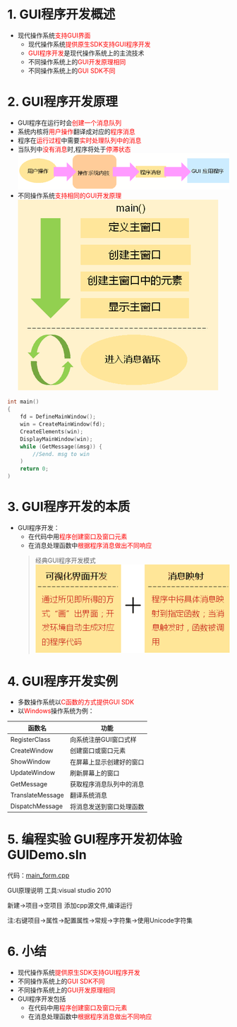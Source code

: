 # 1. GUI程序开发概述
- 现代操作系统<font color=red>支持GUI界面</font>
    - 现代操作系统<font color=red>提供原生SDK支持GUI程序开发</font>
    - <font color=red>GUI程序开发</font>是现代操作系统上的主流技术
    - 不同操作系统上的<font color=red>GUI开发原理相同</font>
    - 不同操作系统上的<font color=red>GUI SDK不同</font>

# 2. GUI程序开发原理
- GUI程序在运行时会<font color=red>创建一个消息队列</font>
- 系统内核将<font color=red>用户操作</font>翻译成对应的<font color=red>程序消息</font>
- 程序在<font color=red>运行过程</font>中需要<font color=red>实时处理队列中的消息</font>
- 当队列中<font color=red>没有消息</font>时,程序将处于<font color=red>停滞状态</font>
![](vx_images/002_1.png)
- 不同操作系统<font color=red>支持相同的GUI开发原理</font>
![](vx_images/002_2.png)
```c
int main()
{
    fd = DefineMainWindow();
    win = CreateMainWindow(fd);
    CreateElements(win);
    DisplayMainWindow(win);
    while (GetMessage(&msg)) {
        //Send. msg to win
    )
    return 0;
)
```

# 3. GUI程序开发的本质
- GUI程序开发：
    - 在代码中用<font color=red>程序创建窗口及窗口元素</font>
    - 在消息处理函数中<font color=red>根据程序消息做出不同响应</font>
    > 经典GUI程序开发模式
    > ![](vx_images/002_3.png)

# 4. GUI程序开发实例
- 多数操作系统以<font color=red>C函数的方式提供GUI SDK</font>
- 以<font color=red>Windows</font>操作系统为例：

|      函数名       |          功能          |
| ---------------- | ---------------------- |
| RegisterClass    | 向系统注册GUI窗口式样    |
| CreateWindow     | 创建窗口或窗口元素       |
| ShowWindow       | 在屏幕上显示创建好的窗口 |
| UpdateWindow     | 刷新屏幕上的窗口         |
| GetMessage       | 获取程序消息队列中的消息 |
| TranslateMessage | 翻译系统消息            |
| DispatchMessage  | 将消息发送到窗口处理函数 |

# 5. 编程实验 GUI程序开发初体验 GUIDemo.sIn
代码：[main_form.cpp](vx_attachments\002_GUI_Program_example_analysis_visual_studio\main_form.cpp)

GUI原理说明
工具:visual studio 2010

新建->项目->空项目
添加cpp源文件,编译运行

注:右键项目->属性->配置属性->常规->字符集->使用Unicode字符集

# 6. 小结
- 现代操作系统<font color=red>提供原生SDK支持GUI程序开发</font>
- 不同操作系统上的<font color=red>GUI SDK不同</font>
- 不同操作系统上的<font color=red>GUI开发原理相同</font>
- GUI程序开发包括
    - 在代码中用<font color=red>程序创建窗口及窗口元素</font>
    - 在消息处理函数中<font color=red>根据程序消息做出不同响应</font>
